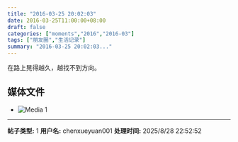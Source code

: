 ```yaml
---
title: "2016-03-25 20:02:03"
date: 2016-03-25T11:00:00+08:00
draft: false
categories: ["moments","2016","2016-03"]
tags: ["朋友圈","生活记录"]
summary: "2016-03-25 20:02:03..."
---
```


在路上晃得越久，越找不到方向。

## 媒体文件

- ![Media 1](/Moments/photos/2016-03-25/201603252002030.jpg)

---

**帖子类型:** 1
**用户名:** chenxueyuan001
**处理时间:** 2025/8/28 22:52:52